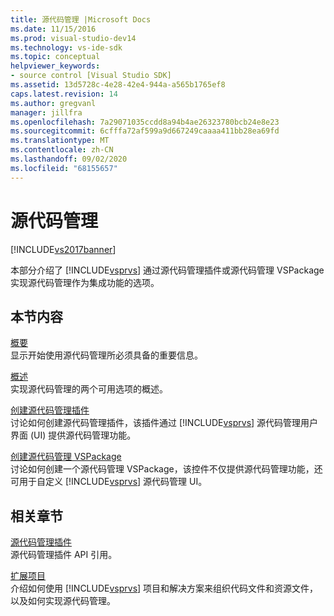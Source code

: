 ```yaml
---
title: 源代码管理 |Microsoft Docs
ms.date: 11/15/2016
ms.prod: visual-studio-dev14
ms.technology: vs-ide-sdk
ms.topic: conceptual
helpviewer_keywords:
- source control [Visual Studio SDK]
ms.assetid: 13d5728c-4e28-42e4-944a-a565b1765ef8
caps.latest.revision: 14
ms.author: gregvanl
manager: jillfra
ms.openlocfilehash: 7a29071035ccdd8a94b4ae26323780bcb24e8e23
ms.sourcegitcommit: 6cfffa72af599a9d667249caaaa411bb28ea69fd
ms.translationtype: MT
ms.contentlocale: zh-CN
ms.lasthandoff: 09/02/2020
ms.locfileid: "68155657"
---
```

# <a name="source-control"></a>源代码管理
[!INCLUDE[vs2017banner](../../includes/vs2017banner.md)]

本部分介绍了 [!INCLUDE[vsprvs](../../includes/vsprvs-md.md)] 通过源代码管理插件或源代码管理 VSPackage 实现源代码管理作为集成功能的选项。  
  
## <a name="in-this-section"></a>本节内容  
 [概要](../../extensibility/internals/source-control-integration-essentials.md)  
 显示开始使用源代码管理所必须具备的重要信息。  
  
 [概述](../../extensibility/internals/source-control-integration-overview.md)  
 实现源代码管理的两个可用选项的概述。  
  
 [创建源代码管理插件](../../extensibility/internals/creating-a-source-control-plug-in.md)  
 讨论如何创建源代码管理插件，该插件通过 [!INCLUDE[vsprvs](../../includes/vsprvs-md.md)] 源代码管理用户界面 (UI) 提供源代码管理功能。  
  
 [创建源代码管理 VSPackage](../../extensibility/internals/creating-a-source-control-vspackage.md)  
 讨论如何创建一个源代码管理 VSPackage，该控件不仅提供源代码管理功能，还可用于自定义 [!INCLUDE[vsprvs](../../includes/vsprvs-md.md)] 源代码管理 UI。  
  
## <a name="related-sections"></a>相关章节  
 [源代码管理插件](../../extensibility/source-control-plug-ins.md)  
 源代码管理插件 API 引用。  
  
 [扩展项目](../../extensibility/extending-projects.md)  
 介绍如何使用 [!INCLUDE[vsprvs](../../includes/vsprvs-md.md)] 项目和解决方案来组织代码文件和资源文件，以及如何实现源代码管理。
